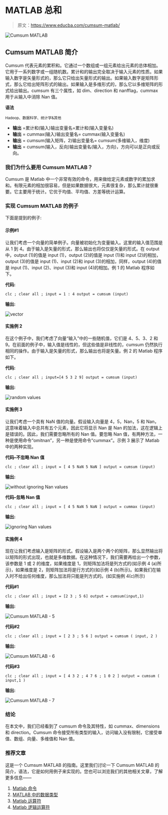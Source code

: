 # MATLAB 总和

> 原文：<https://www.educba.com/cumsum-matlab/>

![Cumsum MATLAB](img/2835f5a3794db7736ee46b98164342fd.png)



## Cumsum MATLAB 简介

Cumsum 代表元素的累积和。它通过一个数组或一组元素给出元素的总体相加。它用于一系列数字或一组随机数。累计和的输出完全取决于输入元素的性质。如果输入数字是矢量形式的，那么它只给出矢量形式的输出。如果输入数字是矩阵形式，那么它给出矩阵形式的输出。如果输入是多维形式的，那么它以多维矩阵的形式给出输出。cumsum 有三个属性，如 dim、direction 和 nanfflag，cummax 用于从输入中消除 Nan 值。

**语法**

<small>Hadoop、数据科学、统计学&其他</small>

*   **输出** =累计和(输入)输出变量名=累计和(输入变量名)
*   **输出** = cummax(输入)输出变量名= cummax(输入变量名)
*   **输出** = cumsum(输入矩阵，2)输出变量名= cumsum(多维输入，维度)
*   **输出** = cumsum(输入，反向)输出变量名(输入，方向)，方向可以是正向或反向。

### 我们为什么要用 Cumsum MATLAB？

Cumsum 是 Matlab 中一个非常有效的命令，用来做给定元素或数字的累加求和。有限元素的相加很容易，但是如果数据很大，元素很复杂，那么累计就很重要。它主要用于统计。它优于均值、平均值、方差等统计运算。

### 实现 Cumsum MATLAB 的例子

下面是提到的例子:

#### 示例#1

让我们考虑一个向量的简单例子。向量被初始化为变量输入。这里的输入值范围是从 1 到 4。由于输入是矢量的形式，那么输出也将仅仅是矢量的形式。在 output 中，output (1)的值是 input (1)，output (2)的值是 input (1)和 input (2)的相加，output (3)的值是 input (1)、input (2)和 input (3)的相加，同样，output (4)的值是 input (1)、input (2)、input (3)和 input (4)的相加。例 1 的 Matlab 程序如下。

**代码:**

`clc ;
clear all ;
input = 1 : 4
output = cumsum (input)`

**输出:**

![vector](img/19219aa77cd43b716a20f0b9fea50d30.png)



#### 实施例 2

在这个例子中，我们考虑了向量“输入”中的一些随机值，它们是 4、5、3、2 和 9。在前面的例子中，输入值是线性的，但这些值是非线性的，cumsum 仍然执行相同的操作。由于输入是矢量的形式，那么输出也将是矢量。例 2 的 Matlab 程序如下。

**代码:**

`clc ;
clear all ;
input=[4 5 3 2 9] output = cumsum (input)`

**输出:**

![random values](img/57b4f58b453111271847e3d4578591a8.png)



#### 实施例 3

让我们考虑一个具有 NaN 值的向量。假设输入向量是 4，5，Nan，5 和 Nan，这意味着输入中总共有五个元素，因此它将显示 Nan 是 Nan 的加法，这在逻辑上是错误的。因此，我们需要忽略所有的 Nan 值。要忽略 Nan 值，有两种方法，一种是使用命令“omitnan”，另一种是使用命令“cummax”。示例 3 展示了 Matlab 中的两种实现。

**代码–不忽略 Nan 值**

`clc ;
clear all ;
input = [ 4 5 NaN 5 NaN ] output = cumsum (input)`

**输出:**

![without ignoring Nan values](img/2f3e0b0028b4bd5fb36f6625e3aa9d44.png)



**代码–忽略 Nan 值**

`clc ;
clear all ;
input = [ 4 5 NaN 5 NaN ] output = cummax (input)`

**输出:**

![ignoring Nan values](img/2794d24c3fedc27e76e88d5dffb71c92.png)



#### 实施例 4

现在让我们考虑输入是矩阵的形式。假设输入是两个两个的矩阵，那么显然输出将以矩阵的形式出现，也就是多维数据。在这种情况下，我们需要再给出一个参数，该参数是 1 或 2 的维度，如果维度是 1，则矩阵加法将是列方式的(如示例 4 (a)所示)，如果维度是 2，则矩阵加法将是行方式的(如示例 4 (b)所示)。如果我们在输入时不给出任何维度，那么加法将只能是列方式的。(如实施例 4(c)所示)

**代码#1**

`clc ;
clear all ;
input = [2 3 ; 5 6] output = cumsum(input,1)`

**输出:**

![Cumsum MATLAB - 5](img/efff7f115558501db4996a9e0bbc6352.png)



**代码#2**

`clc ;
clear all ;
input = [ 2 3 ; 5 6 ] output = cumsum ( input, 2 )`

**输出:**

![Cumsum MATLAB - 6](img/219011b3cbc295fb1d0905eb8a94577f.png)



**代码#3**

`clc ;
clear all ;
input = [ 4 3 2 ; 4 7 6 ; 1 0 2 ] output = cumsum ( input,1 )`

**输出:**

![Cumsum MATLAB - 7](img/dcfa66b658d29abd169c3a3b0092c2bc.png)



### 结论

在本文中，我们已经看到了 cumsum 命令及其特性，如 cummax、dimensions 和 direction。Cumsum 命令接受所有类型的输入，访问输入没有限制，它接受单值、数组、向量、多维值和 Nan 值。

### 推荐文章

这是一个 Cumsum MATLAB 的指南。这里我们讨论一下 Cumsum MATLAB 的简介，语法，它是如何用例子来实现的。您也可以浏览我们的其他相关文章，了解更多信息——

1.  [Matlab 命令](https://www.educba.com/matlab-commands/)
2.  [MATLAB 中的数据类型](https://www.educba.com/data-types-in-matlab/)
3.  [Matlab 运算符](https://www.educba.com/matlab-operators/)
4.  [Matlab 逻辑运算符](https://www.educba.com/matlab-logical-operators/)





